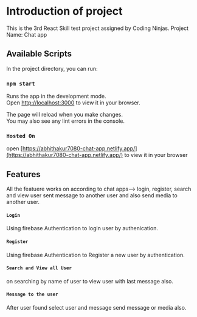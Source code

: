 # Introduction of project
This is the 3rd React Skill test project assigned by Coding Ninjas.
Project Name: Chat app

## Available Scripts

In the project directory, you can run:

### `npm start`

Runs the app in the development mode.\
Open [http://localhost:3000](http://localhost:3000) to view it in your browser.

The page will reload when you make changes.\
You may also see any lint errors in the console.

### `Hosted On`
open [https://abhithakur7080-chat-app.netlify.app/](https://abhithakur7080-chat-app.netlify.app/) to view it in your browser

## Features

All the featuere works on according to chat apps--> login, register, search and view user sent message to another user and also send media to another user.


#### `Login`
Using firebase Authentication to login user by authenication.

#### `Register`
Using firebase Authentication to Register a new user by authentication.

#### `Search and View all User`
on searching by name of user to view user with last message also.

#### `Message to the user`
After user found select user and message send message or media also.